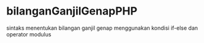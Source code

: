 # bilanganGanjilGenapPHP
sintaks menentukan bilangan ganjil genap menggunakan kondisi if-else dan operator modulus
